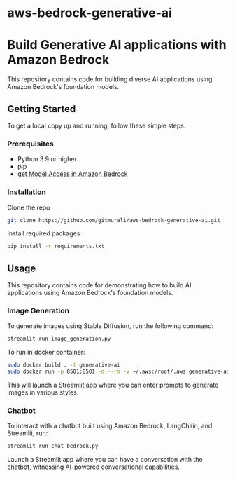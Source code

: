 # aws-bedrock-generative-ai

# Build Generative AI applications with Amazon Bedrock

This repository contains code for building diverse AI applications using Amazon Bedrock's foundation models.

## Getting Started

To get a local copy up and running, follow these simple steps.

### Prerequisites
* Python 3.9 or higher
* pip
* [get Model Access in Amazon Bedrock](https://us-east-1.console.aws.amazon.com/bedrock/home?region=us-east-1#/modelaccess)

### Installation

Clone the repo

```bash
git clone https://github.com/gitmurali/aws-bedrock-generative-ai.git
```

Install required packages

```bash
pip install -r requirements.txt
```

## Usage

This repository contains code for demonstrating how to build AI applications using Amazon Bedrock's foundation models.

### Image Generation

To generate images using Stable Diffusion, run the following command:

```bash
streamlit run image_generation.py
```

To run in docker container:

```bash
sudo docker build . -t generative-ai
sudo docker run -p 8501:8501 -d --rm -v ~/.aws:/root/.aws generative-ai
```

This will launch a Streamlit app where you can enter prompts to generate images in various styles.

### Chatbot

To interact with a chatbot built using Amazon Bedrock, LangChain, and Streamlit, run:

```bash
streamlit run chat_bedrock.py
```

Launch a Streamlit app where you can have a conversation with the chatbot, witnessing AI-powered conversational capabilities.
